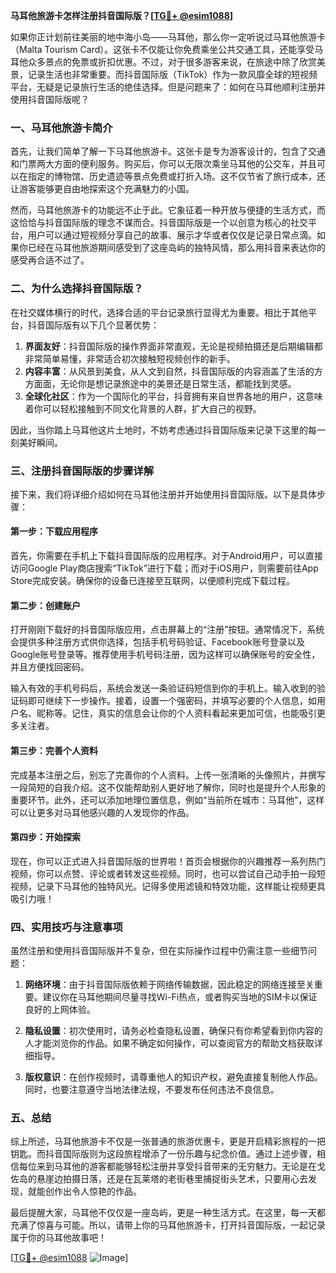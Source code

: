 **马耳他旅游卡怎样注册抖音国际版？[[TG💪+ @esim1088](https://t.me/s/esim1088)]**

如果你正计划前往美丽的地中海小岛——马耳他，那么你一定听说过马耳他旅游卡（Malta Tourism Card）。这张卡不仅能让你免费乘坐公共交通工具，还能享受马耳他众多景点的免票或折扣优惠。不过，对于很多游客来说，在旅途中除了欣赏美景，记录生活也非常重要。而抖音国际版（TikTok）作为一款风靡全球的短视频平台，无疑是记录旅行生活的绝佳选择。但是问题来了：如何在马耳他顺利注册并使用抖音国际版呢？

### 一、马耳他旅游卡简介

首先，让我们简单了解一下马耳他旅游卡。这张卡是专为游客设计的，包含了交通和门票两大方面的便利服务。购买后，你可以无限次乘坐马耳他的公交车，并且可以在指定的博物馆、历史遗迹等景点免费或打折入场。这不仅节省了旅行成本，还让游客能够更自由地探索这个充满魅力的小国。

然而，马耳他旅游卡的功能远不止于此。它象征着一种开放与便捷的生活方式，而这恰恰与抖音国际版的理念不谋而合。抖音国际版是一个以创意为核心的社交平台，用户可以通过短视频分享自己的故事、展示才华或者仅仅是记录日常点滴。如果你已经在马耳他旅游期间感受到了这座岛屿的独特风情，那么用抖音来表达你的感受再合适不过了。

### 二、为什么选择抖音国际版？

在社交媒体横行的时代，选择合适的平台记录旅行显得尤为重要。相比于其他平台，抖音国际版有以下几个显著优势：

1. **界面友好**：抖音国际版的操作界面非常直观，无论是视频拍摄还是后期编辑都非常简单易懂，非常适合初次接触短视频创作的新手。
2. **内容丰富**：从风景到美食，从人文到自然，抖音国际版的内容涵盖了生活的方方面面，无论你是想记录旅途中的美景还是日常生活，都能找到灵感。
3. **全球化社区**：作为一个国际化的平台，抖音拥有来自世界各地的用户，这意味着你可以轻松接触到不同文化背景的人群，扩大自己的视野。

因此，当你踏上马耳他这片土地时，不妨考虑通过抖音国际版来记录下这里的每一刻美好瞬间。

### 三、注册抖音国际版的步骤详解

接下来，我们将详细介绍如何在马耳他注册并开始使用抖音国际版。以下是具体步骤：

#### 第一步：下载应用程序
首先，你需要在手机上下载抖音国际版的应用程序。对于Android用户，可以直接访问Google Play商店搜索“TikTok”进行下载；而对于iOS用户，则需要前往App Store完成安装。确保你的设备已连接至互联网，以便顺利完成下载过程。

#### 第二步：创建账户
打开刚刚下载好的抖音国际版应用，点击屏幕上的“注册”按钮。通常情况下，系统会提供多种注册方式供你选择，包括手机号码验证、Facebook账号登录以及Google账号登录等。推荐使用手机号码注册，因为这样可以确保账号的安全性，并且方便找回密码。

输入有效的手机号码后，系统会发送一条验证码短信到你的手机上。输入收到的验证码即可继续下一步操作。接着，设置一个强密码，并填写必要的个人信息，如用户名、昵称等。记住，真实的信息会让你的个人资料看起来更加可信，也能吸引更多关注者。

#### 第三步：完善个人资料
完成基本注册之后，别忘了完善你的个人资料。上传一张清晰的头像照片，并撰写一段简短的自我介绍。这不仅能帮助别人更好地了解你，同时也是提升个人形象的重要环节。此外，还可以添加地理位置信息，例如“当前所在城市：马耳他”，这样可以让更多对马耳他感兴趣的人发现你的作品。

#### 第四步：开始探索
现在，你可以正式进入抖音国际版的世界啦！首页会根据你的兴趣推荐一系列热门视频，你可以点赞、评论或者转发这些视频。同时，也可以尝试自己动手拍一段短视频，记录下马耳他的独特风光。记得多使用滤镜和特效功能，这样能让视频更具吸引力哦！

### 四、实用技巧与注意事项

虽然注册和使用抖音国际版并不复杂，但在实际操作过程中仍需注意一些细节问题：

1. **网络环境**：由于抖音国际版依赖于网络传输数据，因此稳定的网络连接至关重要。建议你在马耳他期间尽量寻找Wi-Fi热点，或者购买当地的SIM卡以保证良好的上网体验。
   
2. **隐私设置**：初次使用时，请务必检查隐私设置，确保只有你希望看到你内容的人才能浏览你的作品。如果不确定如何操作，可以查阅官方的帮助文档获取详细指导。

3. **版权意识**：在创作视频时，请尊重他人的知识产权，避免直接复制他人作品。同时，也要注意遵守当地法律法规，不要发布任何违法不良信息。

### 五、总结

综上所述，马耳他旅游卡不仅是一张普通的旅游优惠卡，更是开启精彩旅程的一把钥匙。而抖音国际版则为这段旅程增添了一份乐趣与纪念价值。通过上述步骤，相信每位来到马耳他的游客都能够轻松注册并享受抖音带来的无穷魅力。无论是在戈佐岛的悬崖边拍摄日落，还是在瓦莱塔的老街巷里捕捉街头艺术，只要用心去发现，就能创作出令人惊艳的作品。

最后提醒大家，马耳他不仅仅是一座岛屿，更是一种生活方式。在这里，每一天都充满了惊喜与可能。所以，请带上你的马耳他旅游卡，打开抖音国际版，一起记录属于你的马耳他故事吧！

[[TG💪+ @esim1088](https://t.me/s/esim1088) ![Image](https://i.postimg.cc/4NQfJmqS/Snipaste-2025-05-13-00-14-12.png)]